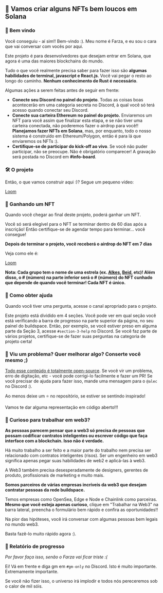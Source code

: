 ## 💎 Vamos criar alguns NFTs bem loucos em Solana


### 👋 Bem vindo

Você conseguiu - aí sim!! Bem-vindo :). Meu nome é Farza, e eu sou o cara que vai conversar com vocês por aqui.

Este projeto é para desenvolvedores que desejam entrar em Solana, que agora é uma das maiores blockchains do mundo.

Tudo o que você realmente precisa saber para fazer isso são **algumas habilidades de terminal, javascript e React.js**. Você vai pegar o resto ao longo do caminho. **Nenhum conhecimento de Rust é necessário**. 

Algumas ações a serem feitas antes de seguir em frente:



* **Conecte seu Discord no painel do projeto**. Todas as coisas boas acontecerão em uma categoria secreta no Discord, à qual você só terá acesso quando conectar seu Discord.
* **Conecte sua carteira Ethereum no painel do projeto.** Enviaremos um NFT para você assim que finalizar esta etapa, e se não tiver uma carteira conectada, não poderemos fazer o airdrop para você!! **Planejamos fazer NFTs em Solana**, mas, por enquanto, todo o nosso sistema é construído em Ethereum/Polygon, então é para lá que enviaremos os NFTs :).
* **Certifique-se de participar do kick-off ao vivo**. Se você não puder participar, não se preocupe. Não é obrigatório comparecer! A gravação será postada no Discord em **#info-board**.


### 🛠 O projeto

Então, o que vamos construir aqui :)? Segue um pequeno vídeo:

[Loom](https://www.loom.com/share/837446b7f9f44e519e383a39df620c98)


### 💎 Ganhando um NFT

Quando você chegar ao final deste projeto, poderá ganhar um NFT.

Você só será elegível para o NFT se terminar dentro de 60 dias após a inscrição! Então certifique-se de agendar tempo para terminar… você consegue!

**Depois de terminar o projeto, você receberá o airdrop do NFT em 7 dias**

Veja como ele é:

[Loom](https://www.loom.com/share/a538ff4207a544779807a1358606b441)

**Nota: Cada grupo tem o nome de uma estrela (ex. [Alkes](https://www.star-facts.com/alkes/?utm_source=buildspace.so&utm_medium=buildspace_project), [Beid](https://www.universeguide.com/star/19587/beid?utm_source=buildspace.so&utm_medium=buildspace_project), etc)! Além disso, o # (número) na parte inferior será o # (número) do NFT cunhado que depende de quando você terminar! Cada NFT é único.**


### 🤚 Como obter ajuda

Quando você tiver uma pergunta, acesse o canal apropriado para o projeto.

Este projeto está dividido em 4 seções. Você pode ver em qual seção você está verificando a barra de progresso na parte superior da página, no seu painel do buildspace. Então, por exemplo, se você estiver preso em alguma parte da Seção 3, acesse `#section-3-help` no Discord. Se você faz parte de vários projetos, certifique-se de fazer suas perguntas na categoria de projeto certa!


### 🤘 Viu um problema? Quer melhorar algo? Conserte você mesmo ;)

[Todo esse conteúdo é totalmente open-source](https://github.com/buildspace/buildspace-projects). Se você vir um problema, erro de digitação, etc - você pode corrigi-lo facilmente e fazer um PR! Se você precisar de ajuda para fazer isso, mande uma mensagem para o `@alec` no Discord :).

Ao menos deixe um ⭐ no repositório, se estiver se sentindo inspirado!

Vamos te dar alguma representação em código aberto!!!

### 👀 Curioso para trabalhar em web3?

**As pessoas parecem pensar que a web3 só precisa de pessoas que possam codificar contratos inteligentes ou escrever código que faça interface com a blockchain. Isso não é verdade.**

Há muito trabalho a ser feito e a maior parte do trabalho nem precisa ser relacionado com contratos inteligentes (risos). Ser um engenheiro em web3 significa apenas pegar suas habilidades de web2 e aplicá-las à web3.

A Web3 também precisa desesperadamente de designers, gerentes de produto, profissionais de marketing e muito mais.

**Somos parceiros de várias empresas incríveis da web3 que desejam contratar pessoas da rede buildspace.**

Temos empresas como OpenSea, Edge e Node e Chainlink como parceiras. **Mesmo que você esteja apenas curioso**, clique em "Trabalhar na Web3" na barra lateral, preencha o formulário bem rápido e confira as oportunidades!!

Na pior das hipóteses, você irá conversar com algumas pessoas bem legais no mundo web3.

Basta fazê-lo muito rápido agora :).

### 🚨 Relatório de progresso

_Por favor faça isso, senão o Farza vai ficar triste :(_

Ei! Vá em frente e diga gm em `#gm-only` no Discord. Isto é muito importante. Extremamente importante.

Se você não fizer isso, o universo irá implodir e todos nós pereceremos sob o calor de mil sóis.
